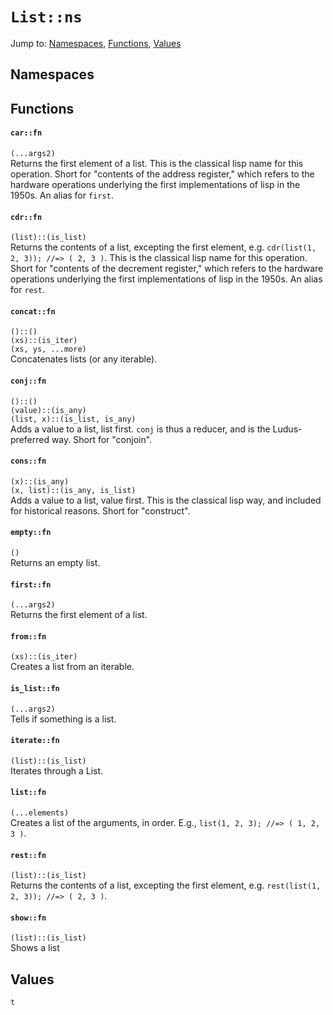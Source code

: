 # `List::ns`
Jump to: [Namespaces](#Namespaces), [Functions](#Functions), [Values](#Values)


## Namespaces

## Functions
#### `car::fn`
`(...args2)`<br/>
Returns the first element of a list. This is the classical lisp name for this operation. Short for "contents of the address register," which refers to the hardware operations underlying the first implementations of lisp in the 1950s. An alias for `first`.

#### `cdr::fn`
`(list)::(is_list)`<br/>
Returns the contents of a list, excepting the first element, e.g. `cdr(list(1, 2, 3)); //=> ( 2, 3 )`. This is the classical lisp name for this operation. Short for "contents of the decrement register," which refers to the hardware operations underlying the first implementations of lisp in the 1950s. An alias for `rest`.

#### `concat::fn`
`()::()`<br/>
`(xs)::(is_iter)`<br/>
`(xs, ys, ...more)`<br/>
Concatenates lists (or any iterable).

#### `conj::fn`
`()::()`<br/>
`(value)::(is_any)`<br/>
`(list, x)::(is_list, is_any)`<br/>
Adds a value to a list, list first. `conj` is thus a reducer, and is the Ludus-preferred way. Short for "conjoin".

#### `cons::fn`
`(x)::(is_any)`<br/>
`(x, list)::(is_any, is_list)`<br/>
Adds a value to a list, value first. This is the classical lisp way, and included for historical reasons. Short for "construct".

#### `empty::fn`
`()`<br/>
Returns an empty list.

#### `first::fn`
`(...args2)`<br/>
Returns the first element of a list.

#### `from::fn`
`(xs)::(is_iter)`<br/>
Creates a list from an iterable.

#### `is_list::fn`
`(...args2)`<br/>
Tells if something is a list.

#### `iterate::fn`
`(list)::(is_list)`<br/>
Iterates through a List.

#### `list::fn`
`(...elements)`<br/>
Creates a list of the arguments, in order. E.g., `list(1, 2, 3); //=> ( 1, 2, 3 )`.

#### `rest::fn`
`(list)::(is_list)`<br/>
Returns the contents of a list, excepting the first element, e.g. `rest(list(1, 2, 3)); //=> ( 2, 3 )`.

#### `show::fn`
`(list)::(is_list)`<br/>
Shows a list

## Values
`t`
